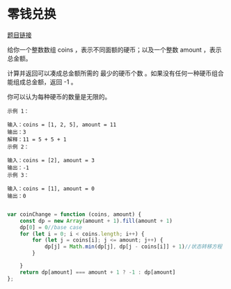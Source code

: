 # 零钱兑换
<a href="https://leetcode-cn.com/problems/coin-change/" target="_blank">题目链接</a>

给你一个整数数组 coins ，表示不同面额的硬币；以及一个整数 amount ，表示总金额。

计算并返回可以凑成总金额所需的 最少的硬币个数 。如果没有任何一种硬币组合能组成总金额，返回 -1 。

你可以认为每种硬币的数量是无限的。

```
示例 1：

输入：coins = [1, 2, 5], amount = 11
输出：3 
解释：11 = 5 + 5 + 1
示例 2：

输入：coins = [2], amount = 3
输出：-1
示例 3：

输入：coins = [1], amount = 0
输出：0


```


```js
var coinChange = function (coins, amount) {
    const dp = new Array(amount + 1).fill(amount + 1)
    dp[0] = 0//base case
    for (let i = 0; i < coins.length; i++) {
        for (let j = coins[i]; j <= amount; j++) {
            dp[j] = Math.min(dp[j], dp[j - coins[i]] + 1)//状态转移方程
        }

    }
    return dp[amount] === amount + 1 ? -1 : dp[amount]
};
```
